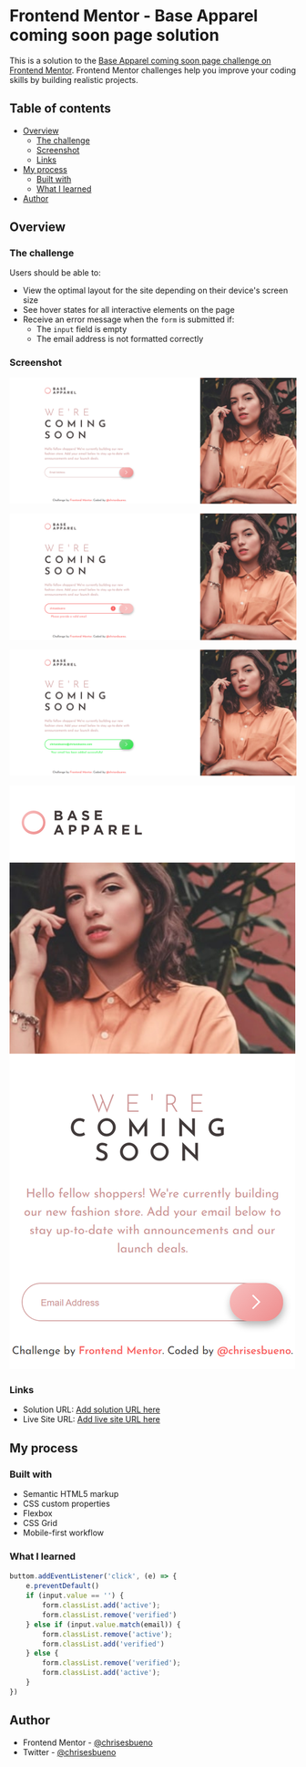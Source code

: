 # Frontend Mentor - Base Apparel coming soon page solution

This is a solution to the [Base Apparel coming soon page challenge on Frontend Mentor](https://www.frontendmentor.io/challenges/base-apparel-coming-soon-page-5d46b47f8db8a7063f9331a0). Frontend Mentor challenges help you improve your coding skills by building realistic projects. 

## Table of contents

- [Overview](#overview)
  - [The challenge](#the-challenge)
  - [Screenshot](#screenshot)
  - [Links](#links)
- [My process](#my-process)
  - [Built with](#built-with)
  - [What I learned](#what-i-learned)
- [Author](#author)

## Overview

### The challenge

Users should be able to:

- View the optimal layout for the site depending on their device's screen size
- See hover states for all interactive elements on the page
- Receive an error message when the `form` is submitted if:
  - The `input` field is empty
  - The email address is not formatted correctly

### Screenshot

![](./Desktop.png)

![](./DesktopProvide.png)

![](./DekstopVerified.png)

![](./Mobile.png)

### Links

- Solution URL: [Add solution URL here](https://www.frontendmentor.io/solutions/base-apparel-coming-soon-page-V0wRZhmBAU)
- Live Site URL: [Add live site URL here](https://chrisesbueno.github.io/base-apparel/)

## My process

### Built with

- Semantic HTML5 markup
- CSS custom properties
- Flexbox
- CSS Grid
- Mobile-first workflow

### What I learned

```js
buttom.addEventListener('click', (e) => {
    e.preventDefault()
    if (input.value == '') {
        form.classList.add('active');
        form.classList.remove('verified')
    } else if (input.value.match(email)) {
        form.classList.remove('active');
        form.classList.add('verified')
    } else {
        form.classList.remove('verified');
        form.classList.add('active');
    }
})
```

## Author

- Frontend Mentor - [@chrisesbueno](https://www.frontendmentor.io/profile/chrisesbueno)
- Twitter - [@chrisesbueno](https://www.twitter.com/chrisesbueno)
